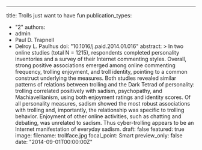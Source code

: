 ---
title: Trolls just want to have fun
publication_types:
  - "2"
authors:
  - admin
  - Paul D. Trapnell
  - Delroy L. Paulhus
doi: "10.1016/j.paid.2014.01.016"
abstract: >
  In two online studies (total N = 1215), respondents completed personality
  inventories and a survey of their Internet commenting styles. Overall, strong
  positive associations emerged among online commenting frequency, trolling
  enjoyment, and troll identity, pointing to a common construct underlying the
  measures. Both studies revealed similar patterns of relations between trolling
  and the Dark Tetrad of personality: trolling correlated positively with
  sadism, psychopathy, and Machiavellianism, using both enjoyment ratings and
  identity scores. Of all personality measures, sadism showed the most robust
  associations with trolling and, importantly, the relationship was specific to
  trolling behavior. Enjoyment of other online activities, such as chatting and
  debating, was unrelated to sadism. Thus cyber-trolling appears to be an
  Internet manifestation of everyday sadism.
draft: false
featured: true
image:
  filename: trollface.jpg
  focal_point: Smart
  preview_only: false
date: "2014-09-01T00:00:00Z"
